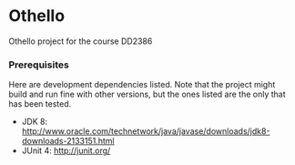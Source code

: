 Othello
=======

Othello project for the course DD2386

### Prerequisites
Here are development dependencies listed. Note that the project might build and run fine with other versions, but the ones listed are the only that has been tested.

* JDK 8: http://www.oracle.com/technetwork/java/javase/downloads/jdk8-downloads-2133151.html
* JUnit 4: http://junit.org/
